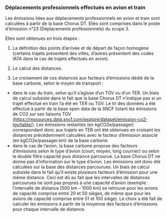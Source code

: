 ### Déplacements professionnels effectués en avion et train

Les émissions liées aux déplacements professionnels en avion et train sont calculées à partir de la base Chorus DT. Elles sont comprises dans le poste d'émission n°23 (Déplacements professionnels) du scope 3.

Elles sont obtenues en trois étapes :

1) La définition des points d’arrivée et de départ de façon homogène (certains trajets présentent des villes, d’autres présentent des codes IATA dans le cas de trajets effectués en avion).

2) Le calcul des distances.

3) Le croisement de ces distances aux facteurs d’émissions dédié de la base carbone, selon le moyen de transport :
- dans le cas du train, selon qu’il s’agisse d’un TGV ou d’un TER. Un biais de calcul subsiste dans le fait que la base Chorus DT n’indique pas si un trajet effectué en train l’a été en TER ou TGV. Le tri des données a été effectué à partir de la base open data de la SNCF listant les émissions de CO2 sur ses liaisons TGV (https://ressources.data.sncf.com/explore/dataset/emission-co2-tgv/table/). Les émissions restantes (en kgCO2e/passager) correspondant donc aux trajets en TER ont été obtenues en croisant les distances précédemment calculées avec le facteur d’émission associé (en kgCO2e/passager.km) de la base carbone.
- dans le cas de l’avion, la base carbone propose des facteurs d’émissions selon le type d’avion (court, moyen, long courrier) ou selon le double filtre capacité puis distance parcourue. La base Chorus DT ne donne pas d’information sur le type d’avion. Les émissions ont donc été calculées sur la base des distances parcourues. Un biais de calcul subsiste dans le fait qu’il existe plusieurs facteurs d’émission pour une même distance. Ceci est dû au fait que les intervalles de distances parcourues ne sont pas propres à une capacité d’avion (exemple : l’intervalle de distance [500 km – 1000 km] se retrouve pour les avions de capacité comprise entre 20 et 50 sièges, de même que pour les avions de capacité comprise entre 51 et 100 siège). Le choix a été fait de calculer les émissions à partir de la moyenne des facteurs d’émissions pour chaque intervalle de distance.

